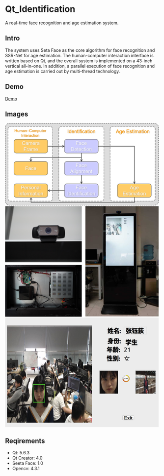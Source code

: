 # Qt_Identification

A real-time face recognition and age estimation system. 

## Intro

The system uses Seta Face as the core algorithm for face recognition and SSR-Net for age estimation.
The human-computer interaction interface is written based on Qt, and the overall system is implemented on a 43-inch vertical all-in-one. In addition, a parallel execution of face recognition and age estimation is carried out by multi-thread technology.

## Demo
[Demo](https://youtu.be/NF3fH1ATLVY)

## Images

<img src="https://github.com/ReedZyd/Qt_Identification/blob/main/imgs/overall.png" width = 500px>

<img src="https://github.com/ReedZyd/Qt_Identification/blob/main/imgs/all.png" width = 500px>

<img src="https://github.com/ReedZyd/Qt_Identification/blob/main/imgs/interface.png" width = 500px>


## Reqirements
* Qt: 5.6.3
* Qt Creator: 4.0
* Seeta Face: 1.0
* Opencv: 4.3.1
                                   
